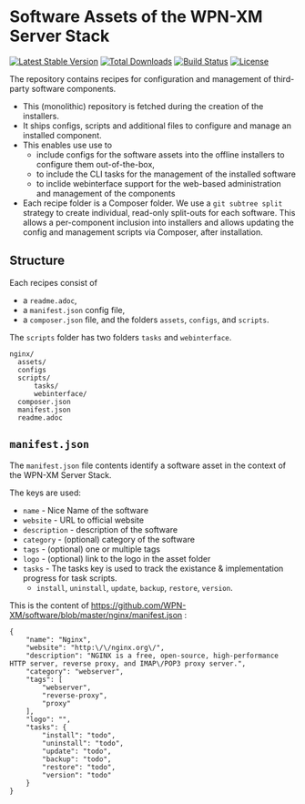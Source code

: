 # Software Assets of the WPN-XM Server Stack

[![Latest Stable Version](https://poser.pugx.org/WPN-XM/software/version.png)](https://packagist.org/packages/WPN-XM/software)
[![Total Downloads](https://poser.pugx.org/WPN-XM/software/d/total.png)](https://packagist.org/packages/WPN-XM/software)
[![Build Status](https://travis-ci.org/WPN-XM/software.png)](https://travis-ci.org/WPN-XM/software) [![License](https://poser.pugx.org/WPN-XM/software/license.png)](https://packagist.org/packages/WPN-XM/software)

The repository contains recipes for configuration and management of third-party software components. 

- This (monolithic) repository is fetched during the creation of the installers. 
- It ships configs, scripts and additional files to configure and manage an installed component.
- This enables use use to 
  - include configs for the software assets into the offline installers to configure them out-of-the-box,
  - to include the CLI tasks for the management of the installed software
  - to inclide webinterface support for the web-based administration and management of the components
- Each recipe folder is a Composer folder. We use a `git subtree split` strategy to create individual, read-only split-outs for each software. This allows a per-component inclusion into installers and allows updating the config and management scripts via Composer, after installation.

## Structure

Each recipes consist of
- a `readme.adoc`,
- a `manifest.json` config file,
- a `composer.json` file,
and the folders `assets`, `configs`, and `scripts`.

The `scripts` folder has two folders `tasks` and `webinterface`.

    nginx/
      assets/
      configs
      scripts/
          tasks/
          webinterface/
      composer.json
      manifest.json
      readme.adoc
      
## `manifest.json`

The `manifest.json` file contents identify a software asset in the context of the WPN-XM Server Stack.

The keys are used:

- `name` - Nice Name of the software
- `website` - URL to official website
- `description` - description of the software
- `category` - (optional) category of the software
- `tags` - (optional) one or multiple tags 
- `logo` - (optional) link to the logo in the asset folder
- `tasks` - The tasks key is used to track the existance & implementation progress for task scripts.
  - `install`, `uninstall`, `update`, `backup`, `restore`, `version`.
  
This is the content of https://github.com/WPN-XM/software/blob/master/nginx/manifest.json :

    {
        "name": "Nginx",
        "website": "http:\/\/nginx.org\/",
        "description": "NGINX is a free, open-source, high-performance HTTP server, reverse proxy, and IMAP\/POP3 proxy server.",
        "category": "webserver",
        "tags": [
            "webserver",
            "reverse-proxy",
            "proxy"
        ],
        "logo": "",
        "tasks": {
            "install": "todo",
            "uninstall": "todo",
            "update": "todo",
            "backup": "todo",
            "restore": "todo",
            "version": "todo"
        }
    }
